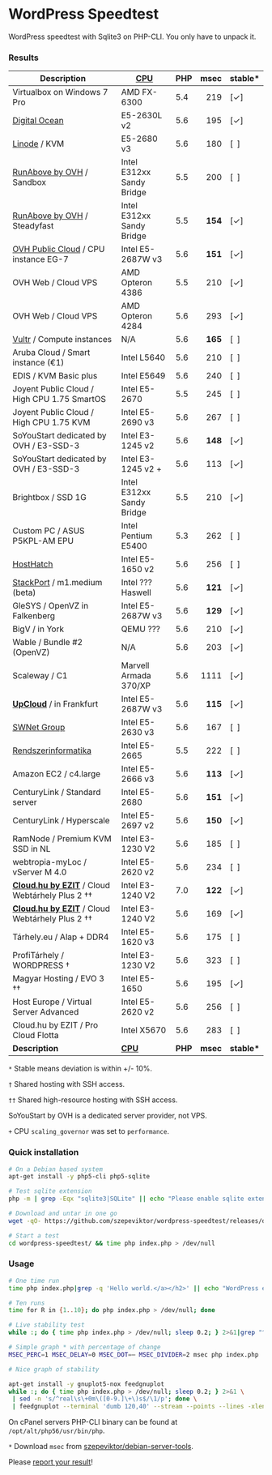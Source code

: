 # WordPress Speedtest

WordPress speedtest with Sqlite3 on PHP-CLI. You only have to unpack it.

### Results

| Description                           | [CPU](https://www.cpubenchmark.net/singleThread.html "PassMark") | PHP | msec   | stable\* |
| ------------------------------------- | ---------------------------| --- | ------:| ------ |
| Virtualbox on Windows 7 Pro           | AMD FX-6300                | 5.4 |    219 | [✓]    |
| [Digital Ocean](https://www.digitalocean.com/?refcode=1f29354cd6ab)              | E5-2630L v2 | 5.6 | 195 | [✓] |
| [Linode](https://www.linode.com/?r=66de78b7ac99f79ec3a8e89a60c6c825dd107df1) / KVM | E5-2680 v3  | 5.6 | 180 | [&ensp;] |
| [RunAbove by OVH](http://runabove.me/HAR2) / Sandbox | Intel E312xx Sandy Bridge     | 5.5 | 200 | [&ensp;] |
| [RunAbove by OVH](http://runabove.me/HAR2) / Steadyfast | Intel E312xx Sandy Bridge  | 5.5 | **154** | [✓] |
| [OVH Public Cloud](https://www.ovh.com/fr/cloud/instances/cpu.xml) / CPU instance EG-7     | Intel E5-2687W v3 | 5.6 | **151**| [✓] |
| OVH Web / Cloud VPS                   | AMD Opteron 4386           | 5.5 |    210 | [✓]    |
| OVH Web / Cloud VPS                   | AMD Opteron 4284           | 5.6 |    293 | [✓]    |
| [Vultr](http://www.vultr.com/?ref=6815796) / Compute instances | N/A  | 5.6 | **165** | [&ensp;] |
| Aruba Cloud / Smart instance (€1)     | Intel L5640                | 5.6 |    210 | [&ensp;]    |
| EDIS / KVM Basic plus                 | Intel E5649                | 5.6 |    240 | [&ensp;]    |
| Joyent Public Cloud / High CPU 1.75 SmartOS | Intel E5-2670        | 5.5 |    245 | [&ensp;]    |
| Joyent Public Cloud / High CPU 1.75 KVM | Intel E5-2690 v3         | 5.6 |    267 | [&ensp;]    |
| SoYouStart dedicated by OVH / E3-SSD-3 | Intel E3-1245 v2           | 5.6 | **148**| [✓]    |
| SoYouStart dedicated by OVH / E3-SSD-3 | Intel E3-1245 v2 +         | 5.6 |    113 | [✓]    |
| Brightbox / SSD 1G                    | Intel E312xx Sandy Bridge  | 5.5 |    210 | [✓]    |
| Custom PC / ASUS P5KPL-AM EPU         | Intel Pentium E5400        | 5.3 |    262 | [&ensp;]    |
| [HostHatch](https://portal.hosthatch.com/aff.php?aff=250)             | Intel E5-1650 v2  | 5.6 | 256 | [&ensp;] |
| [StackPort](http://stackport.com/) / m1.medium (beta)                 | Intel ??? Haswell | 5.6 | **121** | [✓] |
| GleSYS / OpenVZ in Falkenberg         | Intel E5-2687W v3          | 5.6 |**129** | [✓]    |
| BigV / in York                        | QEMU ???                   | 5.6 |    210 | [✓]    |
| Wable / Bundle #2 (OpenVZ)            | N/A                        | 5.6 |    203 | [✓]    |
| Scaleway / C1                         | Marvell Armada 370/XP      | 5.6 |   1111 | [✓]    |
| [**UpCloud**](https://www.upcloud.com/pricing/) / in Frankfurt        | Intel E5-2687W v3 | 5.6 | **115** | [✓] |
| [SWNet Group](http://www.swnetgroup.hu/vps-virtualis-szerver-berles/) | Intel E5-2630 v3  | 5.6 | 167 | [&ensp;] |
| [Rendszerinformatika](http://servira.com/) | Intel E5-2665         | 5.5 |    222 | [&ensp;]    |
| Amazon EC2 / c4.large                 | Intel E5-2666 v3           | 5.6 | **113**| [✓]    |
| CenturyLink / Standard server         | Intel E5-2680              | 5.6 | **151**| [✓]    |
| CenturyLink / Hyperscale              | Intel E5-2697 v2           | 5.6 | **150**| [✓]    |
| RamNode / Premium KVM SSD in NL       | Intel E3-1230 V2           | 5.6 |    185 | [&ensp;]    |
| webtropia-myLoc / vServer M 4.0       | Intel E5-2620 v2           | 5.6 |    234 | [&ensp;]    |
| [**Cloud.hu by EZIT**](https://client.ezit.hu/aff.php?aff=036) / Cloud Webtárhely Plus 2 †† | Intel E3-1240 V2 | 7.0 | **122**| [✓] |
| [**Cloud.hu by EZIT**](https://client.ezit.hu/aff.php?aff=036) / Cloud Webtárhely Plus 2 †† | Intel E3-1240 V2 | 5.6 | 169 | [✓] |
| Tárhely.eu / Alap + DDR4              | Intel E5-1620 v3           | 5.6 |    175 | [&ensp;]    |
| ProfiTárhely / WORDPRESS †            | Intel E3-1230 V2           | 5.6 |    323 | [&ensp;]    |
| Magyar Hosting / EVO 3 ††             | Intel E5-1650              | 5.6 |    195 | [✓]    |
| Host Europe / Virtual Server Advanced | Intel E5-2620 v2           | 5.6 |    256 | [&ensp;]    |
| Cloud.hu by EZIT / Pro Cloud Flotta   | Intel X5670                | 5.6 |    283 | [&ensp;]    |
| **Description** | **[CPU](https://www.cpubenchmark.net/singleThread.html "PassMark")** | **PHP** | **msec** | **stable\*** |

<!-- PHP 5.6: Maxer:272ms✓ MagyarHosting:278ms[] servetheworld:225ms[]/195ms gandi:E5-2650L_php5.4_600ms[] -->

`*` Stable means deviation is within +/- 10%.

`†` Shared hosting with SSH access.

`††` Shared high-resource hosting with SSH access.

SoYouStart by OVH is a dedicated server provider, not VPS.

`+` CPU `scaling_governor` was set to `performance`.

### Quick installation

```bash
# On a Debian based system
apt-get install -y php5-cli php5-sqlite

# Test sqlite extension
php -m | grep -Eqx "sqlite3|SQLite" || echo "Please enable sqlite extension." >&2

# Download and untar in one go
wget -qO- https://github.com/szepeviktor/wordpress-speedtest/releases/download/v0.1.0/wordpress-speedtest.tar.gz|tar xzv

# Start a test
cd wordpress-speedtest/ && time php index.php > /dev/null
```


### Usage

```bash
# One time run
time php index.php|grep -q 'Hello world.</a></h2>' || echo "WordPress error." 1>&2

# Ten runs
time for R in {1..10}; do php index.php > /dev/null; done

# Live stability test
while :; do { time php index.php > /dev/null; sleep 0.2; } 2>&1|grep "^real"; done

# Simple graph * with percentage of change
MSEC_PERC=1 MSEC_DELAY=0 MSEC_DOT=— MSEC_DIVIDER=2 msec php index.php

# Nice graph of stability

apt-get install -y gnuplot5-nox feedgnuplot
while :; do { time php index.php > /dev/null; sleep 0.2; } 2>&1 \
 | sed -n 's/^real\s\+0m\([0-9.]\+\)s$/\1/p'; done \
 | feedgnuplot --terminal 'dumb 120,40' --stream --points --lines -xlen 30 --set "xtics 10"
```

On cPanel servers PHP-CLI binary can be found at `/opt/alt/php56/usr/bin/php`.

`*` Download `msec` from [szepeviktor/debian-server-tools](https://github.com/szepeviktor/debian-server-tools/blob/master/tools/msec).

Please [report your result](https://github.com/szepeviktor/wordpress-speedtest/issues/new)!
